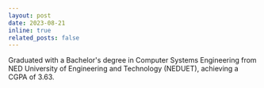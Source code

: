 ```yaml
---
layout: post
date: 2023-08-21
inline: true
related_posts: false
---
```


Graduated with a Bachelor's degree in Computer Systems Engineering from NED University of Engineering and Technology (NEDUET), achieving a CGPA of 3.63.
